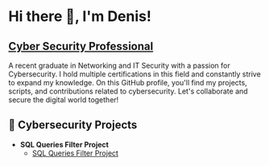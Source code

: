 # Hi there 👋, I'm Denis! 
## [Cyber Security Professional](https://www.linkedin.com/in/https://www.linkedin.com/in/denis-wagle-b3567b228//)  
A recent graduate in Networking and IT Security with a passion for Cybersecurity. I hold multiple certifications in this field and constantly strive to expand my knowledge. On this GitHub profile, you'll find my projects, scripts, and contributions related to cybersecurity. Let's collaborate and secure the digital world together!


## :briefcase: Cybersecurity Projects
* **SQL Queries Filter Project**
  * [SQL Queries Filter Project](https://github.com/DenisWagle/Cybersecurity-Projects/blob/8fbb2b245604d38f4e799bca9919e85942c5b505/Filters-to-SQL-queries%20GITHUB.pdf)




